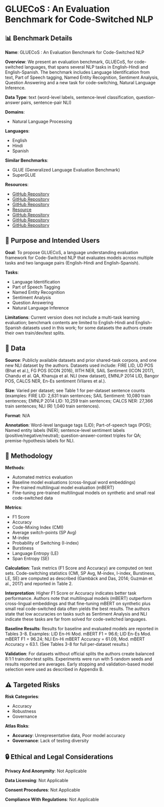 # GLUECoS : An Evaluation Benchmark for Code-Switched NLP

## 📊 Benchmark Details

**Name**: GLUECoS : An Evaluation Benchmark for Code-Switched NLP

**Overview**: We present an evaluation benchmark, GLUECoS, for code-switched languages, that spans several NLP tasks in English-Hindi and English-Spanish. The benchmark includes Language Identification from text, Part of Speech tagging, Named Entity Recognition, Sentiment Analysis, Question Answering and a new task for code-switching, Natural Language Inference.

**Data Type**: text (word-level labels, sentence-level classification, question-answer pairs, sentence-pair NLI)

**Domains**:
- Natural Language Processing

**Languages**:
- English
- Hindi
- Spanish

**Similar Benchmarks**:
- GLUE (Generalized Language Evaluation Benchmark)
- SuperGLUE

**Resources**:
- [GitHub Repository](https://github.com/facebookresearch/MUSE)
- [GitHub Repository](https://github.com/karlmoritz/bicvm/)
- [GitHub Repository](https://github.com/lmthang/bivec)
- [Resource](https://fasttext.cc/)
- [GitHub Repository](https://github.com/marekrei/sequence-labeler/tree/484a6beb1e2a2cccaac74ce717b1ee30c79fc8d8)
- [GitHub Repository](https://github.com/huggingface/transformers)
- [GitHub Repository](https://github.com/ElizaLo/Question-Answering-based-on-SQuAD)

## 🎯 Purpose and Intended Users

**Goal**: To propose GLUECoS, a language understanding evaluation framework for Code-Switched NLP that evaluates models across multiple tasks and two language pairs (English-Hindi and English-Spanish).

**Tasks**:
- Language Identification
- Part of Speech Tagging
- Named Entity Recognition
- Sentiment Analysis
- Question Answering
- Natural Language Inference

**Limitations**: Current version does not include a multi-task learning evaluation; benchmark contents are limited to English-Hindi and English-Spanish datasets used in this work; for some datasets the authors create their own train/dev/test splits.

## 💾 Data

**Source**: Publicly available datasets and prior shared-task corpora, and one new NLI dataset by the authors. Datasets used include: FIRE LID, UD POS (Bhat et al.), FG POS (ICON 2016), IIITH NER, SAIL Sentiment (ICON 2017), Chandu et al. QA, Khanuja et al. NLI (new dataset), EMNLP 2014 LID, Bangor POS, CALCS NER, En-Es sentiment (Vilares et al.).

**Size**: Varied per dataset; see Table 1 for per-dataset sentence counts (examples: FIRE LID: 2,631 train sentences; SAIL Sentiment: 10,080 train sentences; EMNLP 2014 LID: 10,259 train sentences; CALCS NER: 27,366 train sentences; NLI (R) 1,040 train sentences).

**Format**: N/A

**Annotation**: Word-level language tags (LID); Part-of-speech tags (POS); Named entity labels (NER); sentence-level sentiment labels (positive/negative/neutral); question-answer-context triples for QA; premise-hypothesis labels for NLI.

## 🔬 Methodology

**Methods**:
- Automated metrics evaluation
- Baseline model evaluations (cross-lingual word embeddings)
- Pre-trained multilingual model evaluation (mBERT)
- Fine-tuning pre-trained multilingual models on synthetic and small real code-switched data

**Metrics**:
- F1 Score
- Accuracy
- Code-Mixing Index (CMI)
- Average switch-points (SP Avg)
- M-index
- Probability of Switching (I-index)
- Burstiness
- Language Entropy (LE)
- Span Entropy (SE)

**Calculation**: Task metrics (F1 Score and Accuracy) are computed on test sets. Code-switching statistics (CMI, SP Avg, M-index, I-index, Burstiness, LE, SE) are computed as described (Gambäck and Das, 2014; Guzmán et al., 2017) and reported in Table 2.

**Interpretation**: Higher F1 Score or Accuracy indicates better task performance. Authors note that multilingual models (mBERT) outperform cross-lingual embeddings and that fine-tuning mBERT on synthetic plus small real code-switched data often yields the best results. The authors state that low accuracies on tasks such as Sentiment Analysis and NLI indicate these tasks are far from solved for code-switched languages.

**Baseline Results**: Results for baseline and evaluated models are reported in Tables 3-8. Examples: LID En-Hi Mod. mBERT F1 = 96.6; LID En-Es Mod. mBERT F1 = 96.24; NLI En-Hi mBERT Accuracy = 61.09, Mod. mBERT Accuracy = 63.1. (See Tables 3-8 for full per-dataset results.)

**Validation**: For datasets without official splits the authors create balanced 8:1:1 train:dev:test splits. Experiments were run with 5 random seeds and results reported are averages. Early stopping and validation-based model selection were used as described in Appendix B.

## ⚠️ Targeted Risks

**Risk Categories**:
- Accuracy
- Robustness
- Governance

**Atlas Risks**:
- **Accuracy**: Unrepresentative data, Poor model accuracy
- **Governance**: Lack of testing diversity

## 🔒 Ethical and Legal Considerations

**Privacy And Anonymity**: Not Applicable

**Data Licensing**: Not Applicable

**Consent Procedures**: Not Applicable

**Compliance With Regulations**: Not Applicable
